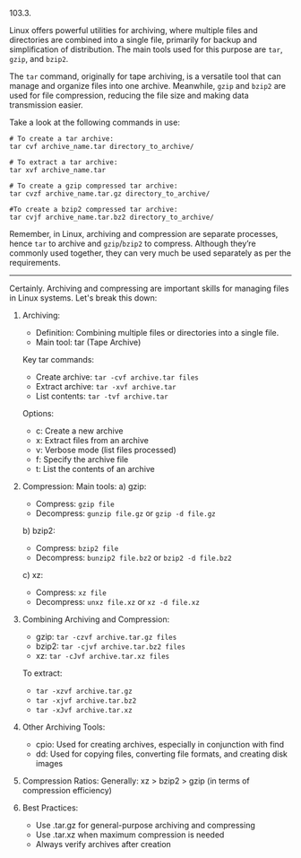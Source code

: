103.3.

Linux offers powerful utilities for archiving, where multiple files and directories are combined into a single file, primarily for backup and simplification of distribution. The main tools used for this purpose are `tar`, `gzip`, and `bzip2`.

The `tar` command, originally for tape archiving, is a versatile tool that can manage and organize files into one archive. Meanwhile, `gzip` and `bzip2` are used for file compression, reducing the file size and making data transmission easier.

Take a look at the following commands in use:

```
# To create a tar archive:
tar cvf archive_name.tar directory_to_archive/

# To extract a tar archive:
tar xvf archive_name.tar

# To create a gzip compressed tar archive:
tar cvzf archive_name.tar.gz directory_to_archive/

#To create a bzip2 compressed tar archive:
tar cvjf archive_name.tar.bz2 directory_to_archive/
```

Remember, in Linux, archiving and compression are separate processes, hence `tar` to archive and `gzip`/`bzip2` to compress. Although they’re commonly used together, they can very much be used separately as per the requirements.

---

Certainly. Archiving and compressing are important skills for managing files in Linux systems. Let's break this down:

1. Archiving:
    
    - Definition: Combining multiple files or directories into a single file.
    - Main tool: tar (Tape Archive)
    
    Key tar commands:
    
    - Create archive: `tar -cvf archive.tar files`
    - Extract archive: `tar -xvf archive.tar`
    - List contents: `tar -tvf archive.tar`
    
    Options:
    - c: Create a new archive
    - x: Extract files from an archive
    - v: Verbose mode (list files processed)
    - f: Specify the archive file
    - t: List the contents of an archive
2. Compression: Main tools: a) gzip:
    
    - Compress: `gzip file`
    - Decompress: `gunzip file.gz` or `gzip -d file.gz`
    
    b) bzip2:
    
    - Compress: `bzip2 file`
    - Decompress: `bunzip2 file.bz2` or `bzip2 -d file.bz2`
    
    c) xz:
    - Compress: `xz file`
    - Decompress: `unxz file.xz` or `xz -d file.xz`
3. Combining Archiving and Compression:
    
    - gzip: `tar -czvf archive.tar.gz files`
    - bzip2: `tar -cjvf archive.tar.bz2 files`
    - xz: `tar -cJvf archive.tar.xz files`
    
    To extract:
    - `tar -xzvf archive.tar.gz`
    - `tar -xjvf archive.tar.bz2`
    - `tar -xJvf archive.tar.xz`
4. Other Archiving Tools:
    - cpio: Used for creating archives, especially in conjunction with find
    - dd: Used for copying files, converting file formats, and creating disk images
5. Compression Ratios: Generally: xz > bzip2 > gzip (in terms of compression efficiency)
6. Best Practices:
    - Use .tar.gz for general-purpose archiving and compressing
    - Use .tar.xz when maximum compression is needed
    - Always verify archives after creation
